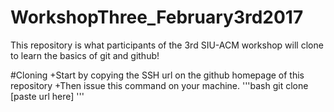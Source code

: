 # WorkshopThree_February3rd2017
This repository is what participants of the 3rd SIU-ACM workshop will clone to learn the basics of git and github!

#Cloning
+Start by copying the SSH url on the github homepage of this repository
+Then issue this command on your machine.
'''bash
git clone [paste url here]
'''

